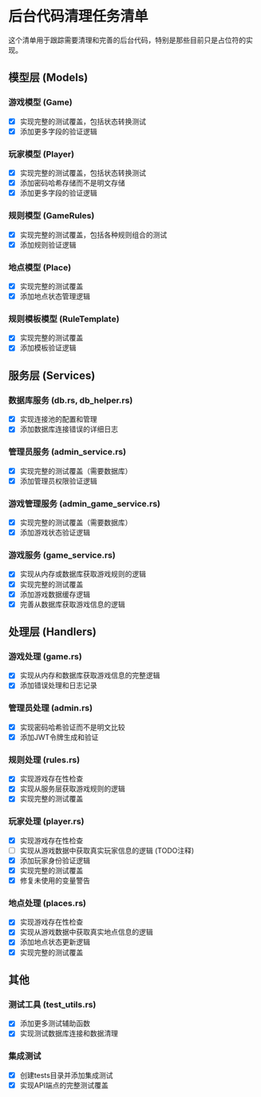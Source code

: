 # 后台代码清理任务清单

这个清单用于跟踪需要清理和完善的后台代码，特别是那些目前只是占位符的实现。

## 模型层 (Models)

### 游戏模型 (Game)
- [x] 实现完整的测试覆盖，包括状态转换测试
- [x] 添加更多字段的验证逻辑

### 玩家模型 (Player)
- [x] 实现完整的测试覆盖，包括状态转换测试
- [x] 添加密码哈希存储而不是明文存储
- [x] 添加更多字段的验证逻辑

### 规则模型 (GameRules)
- [x] 实现完整的测试覆盖，包括各种规则组合的测试
- [x] 添加规则验证逻辑

### 地点模型 (Place)
- [x] 实现完整的测试覆盖
- [x] 添加地点状态管理逻辑

### 规则模板模型 (RuleTemplate)
- [x] 实现完整的测试覆盖
- [x] 添加模板验证逻辑

## 服务层 (Services)

### 数据库服务 (db.rs, db_helper.rs)
- [x] 实现连接池的配置和管理
- [x] 添加数据库连接错误的详细日志

### 管理员服务 (admin_service.rs)
- [x] 实现完整的测试覆盖（需要数据库）
- [x] 添加管理员权限验证逻辑

### 游戏管理服务 (admin_game_service.rs)
- [x] 实现完整的测试覆盖（需要数据库）
- [x] 添加游戏状态验证逻辑

### 游戏服务 (game_service.rs)
- [x] 实现从内存或数据库获取游戏规则的逻辑
- [x] 实现完整的测试覆盖
- [x] 添加游戏数据缓存逻辑
- [x] 完善从数据库获取游戏信息的逻辑

## 处理层 (Handlers)

### 游戏处理 (game.rs)
- [x] 实现从内存和数据库获取游戏信息的完整逻辑
- [x] 添加错误处理和日志记录

### 管理员处理 (admin.rs)
- [x] 实现密码哈希验证而不是明文比较
- [x] 添加JWT令牌生成和验证

### 规则处理 (rules.rs)
- [x] 实现游戏存在性检查
- [x] 实现从服务层获取游戏规则的逻辑
- [x] 实现完整的测试覆盖

### 玩家处理 (player.rs)
- [x] 实现游戏存在性检查
- [ ] 实现从游戏数据中获取真实玩家信息的逻辑 (TODO注释)
- [x] 添加玩家身份验证逻辑
- [x] 实现完整的测试覆盖
- [x] 修复未使用的变量警告

### 地点处理 (places.rs)
- [x] 实现游戏存在性检查
- [x] 实现从游戏数据中获取真实地点信息的逻辑
- [x] 添加地点状态更新逻辑
- [x] 实现完整的测试覆盖

## 其他

### 测试工具 (test_utils.rs)
- [x] 添加更多测试辅助函数
- [x] 实现测试数据库连接和数据清理

### 集成测试
- [x] 创建tests目录并添加集成测试
- [x] 实现API端点的完整测试覆盖